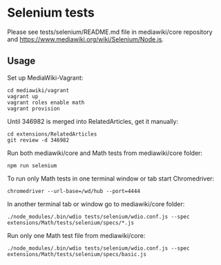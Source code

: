 # Selenium tests

Please see tests/selenium/README.md file in mediawiki/core repository and
https://www.mediawiki.org/wiki/Selenium/Node.js.

## Usage

Set up MediaWiki-Vagrant:

    cd mediawiki/vagrant
    vagrant up
    vagrant roles enable math
    vagrant provision

Until 346982 is merged into RelatedArticles, get it manually:

    cd extensions/RelatedArticles
    git review -d 346982

Run both mediawiki/core and Math tests from mediawiki/core folder:

    npm run selenium

To run only Math tests in one terminal window or tab start Chromedriver:

    chromedriver --url-base=/wd/hub --port=4444

In another terminal tab or window go to mediawiki/core folder:

    ./node_modules/.bin/wdio tests/selenium/wdio.conf.js --spec extensions/Math/tests/selenium/specs/*.js

Run only one Math test file from mediawiki/core:

    ./node_modules/.bin/wdio tests/selenium/wdio.conf.js --spec extensions/Math/tests/selenium/specs/basic.js
